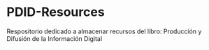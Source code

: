 # PDID-Resources
Respositorio dedicado a almacenar recursos del libro: Producción y Difusión de la Información Digital
